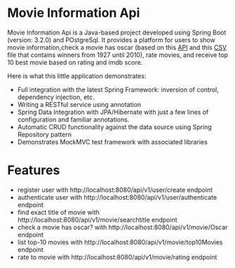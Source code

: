 # Movie Information Api
Movie Information Api is a Java-based project developed using Spring Boot (version: 3.2.0) and POstgreSql.
It provides a platform for users to show movie information,check a movie has oscar (based on this [API](http://www.omdbapi.com/) and this [CSV](https://backbase.atlassian.net/wiki/download/attachments/2930016591/academy_awards.csv?version=1&modificationDate=1620402580285&cacheVersion=1&api=v2&download=true) file that
contains winners from 1927 until 2010), rate movies, and receive top 10 best movie based on rating and imdb score.

Here is what this little application demonstrates:
- Full integration with the latest Spring Framework: inversion of control, dependency injection, etc.
- Writing a RESTful service using annotation
- Spring Data Integration with JPA/Hibernate with just a few lines of configuration and familiar annotations.
- Automatic CRUD functionality against the data source using Spring Repository pattern
- Demonstrates MockMVC test framework with associated libraries

# Features
* register user with http://localhost:8080/api/v1/user/create endpoint
* authenticate user with http://localhost:8080/api/v1/user/authenticate endpoint
* find exact title of movie with http://localhost:8080/api/v1/movie/searchtitle endpoint
* check a movie has oscar? with http://localhost:8080/api/v1/movie/Oscar endpoint
* list top-10 movies with http://localhost:8080/api/v1/movie/top10Movies endpoint
* rate to movie with http://localhost:8080/api/v1/movie/rating endpoint